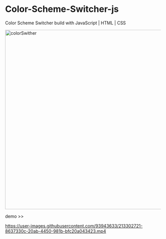 # Color-Scheme-Switcher-js
Color Scheme Switcher build with JavaScript | HTML | CSS

<img width="579" alt="colorSwither" src="https://user-images.githubusercontent.com/93943633/213302395-73a43931-99e5-49d3-aa98-81c41521798a.png">

demo >>


https://user-images.githubusercontent.com/93943633/213302721-8637330c-20ab-4450-981b-bfc20a043423.mp4


